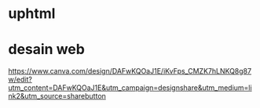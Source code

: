 # uphtml
# desain web
https://www.canva.com/design/DAFwKQOaJ1E/iKvFps_CMZK7hLNKQ8g87w/edit?utm_content=DAFwKQOaJ1E&utm_campaign=designshare&utm_medium=link2&utm_source=sharebutton
